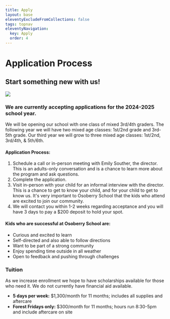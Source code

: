 ```yaml
---
title: Apply
layout: base
eleventyExcludeFromCollections: false
tags: topnav
eleventyNavigation:
  key: Apply
  order: 4
---
```


# Application Process

## Start something new with us!

![](/assets/uploads/dice.jpg)

### We are currently accepting applications for the 2024-2025 school year.

We will be opening our school with one class of mixed 3rd/4th graders. The following year we will have two mixed age classes: 1st/2nd grade and 3rd-5th grade. Our third year we will grow to three mixed age classes: 1st/2nd, 3rd/4th, & 5th/6th.

#### Application Process:

1. Schedule a call or in-person meeting with Emily Souther, the director. This is an adults-only conversation and is a chance to learn more about the program and ask questions.
2. Complete the application.
3. Visit in-person with your child for an informal interview with the director. This is a chance to get to know your child, and for your child to get to know us. It's very important to Osoberry School that the kids who attend are excited to join our community.
4. We will contact you within 1-2 weeks regarding acceptance and you will have 3 days to pay a $200 deposit to hold your spot.

#### Kids who are successful at Osoberry School are:

- Curious and excited to learn
- Self-directed and also able to follow directions
- Want to be part of a strong community
- Enjoy spending time outside in all weather
- Open to feedback and pushing through challenges

### Tuition

As we increase enrollment we hope to have scholarships available for those who need it. We do not currently have financial aid available.

- **5 days per week:** $1,300/month for 11 months; includes all supplies and aftercare
- **Forest Fridays only:** $300/month for 11 months; hours run 8:30-5pm and include aftercare on site
